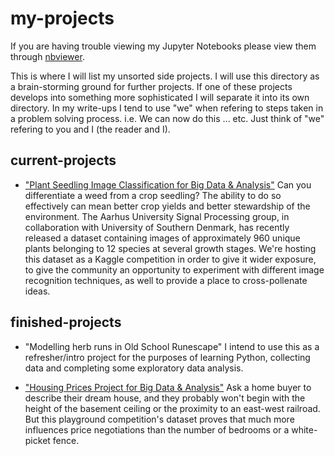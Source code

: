 # my-projects
If you are having trouble viewing my Jupyter Notebooks please view them through [nbviewer](https://nbviewer.jupyter.org/).

This is where I will list my unsorted side projects. 
I will use this directory as a brain-storming ground for further projects.
If one of these projects develops into something more sophisticated I will separate it into its own directory.
In my write-ups I tend to use "we" when refering to steps taken in a problem solving process.
i.e. We can now do this ... etc. Just think of "we" refering to you and I (the reader and I).

## current-projects
- ["Plant Seedling Image Classification for Big Data & Analysis"](https://www.kaggle.com/c/plant-seedlings-classification/overview)
Can you differentiate a weed from a crop seedling?
The ability to do so effectively can mean better crop yields and better stewardship of the environment. The Aarhus University Signal Processing group, in collaboration with University of Southern Denmark, has recently released a dataset containing images of approximately 960 unique plants belonging to 12 species at several growth stages. We're hosting this dataset as a Kaggle competition in order to give it wider exposure, to give the community an opportunity to experiment with different image recognition techniques, as well to provide a place to cross-pollenate ideas.

## finished-projects
- "Modelling herb runs in Old School Runescape" 
I intend to use this as a refresher/intro project for the purposes of learning Python, collecting data and completing some exploratory data analysis.

- ["Housing Prices Project for Big Data & Analysis"](https://www.kaggle.com/c/house-prices-advanced-regression-techniques)
Ask a home buyer to describe their dream house, and they probably won't begin with the height of the basement ceiling or the proximity to an east-west railroad. But this playground competition's dataset proves that much more influences price negotiations than the number of bedrooms or a white-picket fence.
